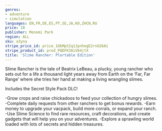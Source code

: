 ```yaml
---
genres:
- adventure
- simulation
languages: EN,FR,DE,ES,PT,SE,JA,KO,ZHCN,RU
price: 10
publisher: Monomi Park
region: ALL
sku: a3yna
stripe_price_id: price_1ObMpSIq1JpnhegE2rnU26A1
stripe_product_id: prod_PQDFK3AiV64jtX
title: 'Slime Rancher: Plortable Edition'
---
```


Slime Rancher is the tale of Beatrix LeBeau, a plucky, young rancher who sets out for a life a thousand light years away from Earth on the ‘Far, Far Range’ where she tries her hand at making a living wrangling slimes.

Includes the Secret Style Pack DLC!

-Grow crops and raise chickadoos to feed your collection of hungry slimes.
-Complete daily requests from other ranchers to get bonus rewards.
-Earn money to upgrade your vacpack, build more corrals, or expand your ranch.
-Use Slime Science to find rare resources, craft decorations, and create gadgets that will help you on your adventures.
-Explore a sprawling world loaded with lots of secrets and hidden treasures.